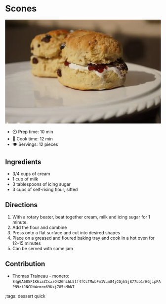 # Scones

![scones](pix/scones.webp "Scones")

- ⏲️ Prep time: 10 min
- 🍳 Cook time: 12 min
- 🍽️ Servings: 12 pieces

## Ingredients

-  3/4 cups of cream
-  1 cup of milk
-  3 tablespoons of icing sugar
-  3 cups of self-rising flour, sifted

## Directions

1. With a rotary beater, beat together cream, milk and icing sugar for 1 minute.
2. Add the flour and combine
3. Press onto a flat surface and cut into desired shapes
4. Place on a greased and floured baking tray and cook in a hot oven for 12–15 minutes
5. Can be served with some jam

## Contribution

- Thomas Traineau - monero: `84gGA685F1K6iaZCsxzQ42GhLhL5tf4fCcTMwbFm1VLmU4jCGjh5j877Lb1rEGjipPAPN9ztJNCDbWemrm69Kxj785sMhNT`

;tags: dessert quick
